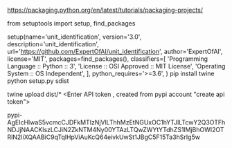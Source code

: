 https://packaging.python.org/en/latest/tutorials/packaging-projects/

from setuptools import setup, find_packages

setup(name='unit_identification',
		version='3.0',
		description='unit_identification',
		url='https://github.com/ExpertOfAI/unit_identification',
		author='ExpertOfAI',
		license='MIT',
		packages=find_packages(),
		classifiers=[
		'Programming Language :: Python :: 3',
		'License :: OSI Approved :: MIT License',
		'Operating System :: OS Independent',
		],
		python_requires='>=3.6',
		)
pip install twine		
python setup.py sdist

twine upload dist/*
<Enter API token , created from pypi account "create api token">

pypi-AgEIcHlwaS5vcmcCJDFkMTIzNjVlLThhMzEtNGUxOC1hYTJlLTcwY2Q3OTFhNDJjNAACKlszLCJiN2ZkNTM4Ny00YTAzLTQwZWYtYTdhZS1lMjBhOWI2OTRlN2IiXQAABiC9qTqlHpViAuKcQ64eivkUwSt1JBgC5F15Ta3hSrIg5w